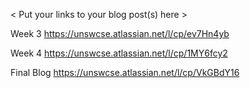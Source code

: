 < Put your links to your blog post(s) here >

Week 3 
https://unswcse.atlassian.net/l/cp/ev7Hn4yb

Week 4
https://unswcse.atlassian.net/l/cp/1MY6fcy2

Final Blog
https://unswcse.atlassian.net/l/cp/VkGBdY16
